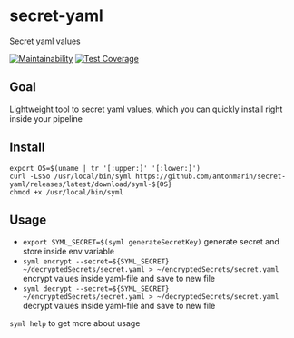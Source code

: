 # secret-yaml
Secret yaml values

[![Maintainability](https://api.codeclimate.com/v1/badges/e047b9311147b1e8b419/maintainability)](https://codeclimate.com/github/antonmarin/secret-yaml/maintainability)
[![Test Coverage](https://api.codeclimate.com/v1/badges/e047b9311147b1e8b419/test_coverage)](https://codeclimate.com/github/antonmarin/secret-yaml/test_coverage)

## Goal

Lightweight tool to secret yaml values, 
which you can quickly install right inside your pipeline

## Install

```
export OS=$(uname | tr '[:upper:]' '[:lower:]')
curl -LsSo /usr/local/bin/syml https://github.com/antonmarin/secret-yaml/releases/latest/download/syml-${OS}
chmod +x /usr/local/bin/syml
```

## Usage

- `export SYML_SECRET=$(syml generateSecretKey)` 
generate secret and store inside env variable
- `syml encrypt --secret=${SYML_SECRET} 
~/decryptedSecrets/secret.yaml > ~/encryptedSecrets/secret.yaml`
encrypt values inside yaml-file and save to new file
- `syml decrypt --secret=${SYML_SECRET} 
~/encryptedSecrets/secret.yaml > ~/decryptedSecrets/secret.yaml`
decrypt values inside yaml-file and save to new file

`syml help` to get more about usage
